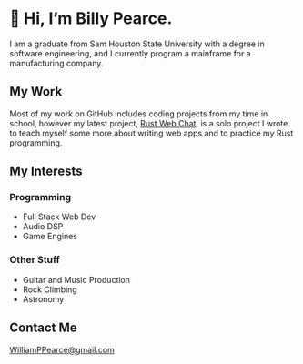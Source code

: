 # 👋 Hi, I’m Billy Pearce.

I am a graduate from Sam Houston State University with a degree in software engineering, and I currently 
program a mainframe for a manufacturing company.

## My Work

Most of my work on GitHub includes coding projects from my time in school, however my latest project, 
[Rust Web Chat](https://github.com/billypearce/rust-web-chat), is a solo project I wrote to teach 
myself some more about writing web apps and to practice my Rust programming.

## My Interests

### Programming

- Full Stack Web Dev
- Audio DSP
- Game Engines

### Other Stuff

- Guitar and Music Production
- Rock Climbing
- Astronomy

## Contact Me

[WilliamPPearce@gmail.com](mailto:williamppearce@gmail.com)
